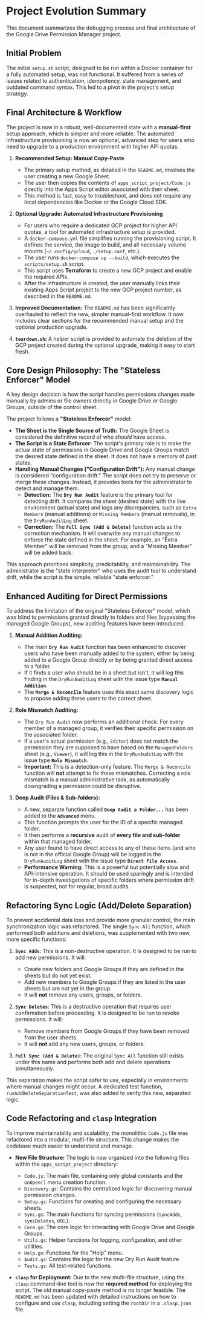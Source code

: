 # Project Evolution Summary

This document summarizes the debugging process and final architecture of the Google Drive Permission Manager project.

## Initial Problem

The initial `setup.sh` script, designed to be run within a Docker container for a fully automated setup, was not functional. It suffered from a series of issues related to authentication, idempotency, state management, and outdated command syntax. This led to a pivot in the project's setup strategy.

## Final Architecture & Workflow

The project is now in a robust, well-documented state with a **manual-first** setup approach, which is simpler and more reliable. The automated infrastructure provisioning is now an optional, advanced step for users who need to upgrade to a production environment with higher API quotas.

1.  **Recommended Setup: Manual Copy-Paste**
    *   The primary setup method, as detailed in the `README.md`, involves the user creating a new Google Sheet.
    *   The user then copies the contents of `apps_script_project/Code.js` directly into the Apps Script editor associated with their sheet.
    *   This method is fast, easy to troubleshoot, and does not require any local dependencies like Docker or the Google Cloud SDK.

2.  **Optional Upgrade: Automated Infrastructure Provisioning**
    *   For users who require a dedicated GCP project for higher API quotas, a tool for automated infrastructure setup is provided.
    *   A `docker-compose.yml` file simplifies running the provisioning script. It defines the service, the image to build, and all necessary volume mounts (`~/.config/gcloud`, `./setup.conf`, etc.).
    *   The user runs `docker-compose up --build`, which executes the `scripts/setup.sh` script.
    *   This script uses **Terraform** to create a new GCP project and enable the required APIs.
    *   After the infrastructure is created, the user manually links their existing Apps Script project to the new GCP project number, as described in the `README.md`.

3.  **Improved Documentation:** The `README.md` has been significantly overhauled to reflect the new, simpler manual-first workflow. It now includes clear sections for the recommended manual setup and the optional production upgrade.

4.  **`teardown.sh`:** A helper script is provided to automate the deletion of the GCP project created during the optional upgrade, making it easy to start fresh.

## Core Design Philosophy: The "Stateless Enforcer" Model

A key design decision is how the script handles permissions changes made manually by admins or file owners directly in Google Drive or Google Groups, outside of the control sheet.

The project follows a **"Stateless Enforcer"** model:

*   **The Sheet is the Single Source of Truth:** The Google Sheet is considered the definitive record of who *should* have access.
*   **The Script is a State Enforcer:** The script's primary role is to make the actual state of permissions in Google Drive and Google Groups match the desired state defined in the sheet. It does not have a memory of past states.
*   **Handling Manual Changes ("Configuration Drift"):** Any manual change is considered "configuration drift." The script does not try to preserve or merge these changes. Instead, it provides tools for the administrator to detect and manage them.
    *   **Detection:** The **`Dry Run Audit`** feature is the primary tool for detecting drift. It compares the sheet (desired state) with the live environment (actual state) and logs any discrepancies, such as `Extra Members` (manual additions) or `Missing Members` (manual removals), in the `DryRunAuditLog` sheet.
    *   **Correction:** The **`Full Sync (Add & Delete)`** function acts as the correction mechanism. It will overwrite any manual changes to enforce the state defined in the sheet. For example, an "Extra Member" will be removed from the group, and a "Missing Member" will be added back.

This approach prioritizes simplicity, predictability, and maintainability. The administrator is the "state interpreter" who uses the audit tool to understand drift, while the script is the simple, reliable "state enforcer."

## Enhanced Auditing for Direct Permissions

To address the limitation of the original "Stateless Enforcer" model, which was blind to permissions granted directly to folders and files (bypassing the managed Google Groups), new auditing features have been introduced.

1.  **Manual Addition Auditing:**
    *   The main **`Dry Run Audit`** function has been enhanced to discover users who have been manually added to the system, either by being added to a Google Group directly or by being granted direct access to a folder.
    *   If it finds a user who should be in a sheet but isn't, it will log this finding in the `DryRunAuditLog` sheet with the issue type **`Manual Addition`**.
    *   The **`Merge & Reconcile`** feature uses this exact same discovery logic to propose adding these users to the correct sheet.

2.  **Role Mismatch Auditing:**
    *   The `Dry Run Audit` now performs an additional check. For every member of a managed group, it verifies their specific permission on the associated folder.
    *   If a user's actual permission (e.g., `Editor`) does not match the permission they are supposed to have based on the `ManagedFolders` sheet (e.g., `Viewer`), it will log this in the `DryRunAuditLog` with the issue type **`Role Mismatch`**.
    *   **Important:** This is a detection-only feature. The `Merge & Reconcile` function will **not** attempt to fix these mismatches. Correcting a role mismatch is a manual administrative task, as automatically downgrading a permission could be disruptive.

3.  **Deep Audit (Files & Sub-folders):**
    *   A new, separate function called **`Deep Audit a Folder...`** has been added to the **`Advanced`** menu.
    *   This function prompts the user for the ID of a specific managed folder.
    *   It then performs a **recursive** audit of **every file and sub-folder** within that managed folder.
    *   Any user found to have direct access to any of these items (and who is not in the official Google Group) will be logged in the `DryRunAuditLog` sheet with the issue type **`Direct File Access`**.
    *   **Performance Warning:** This is a powerful but potentially slow and API-intensive operation. It should be used sparingly and is intended for in-depth investigations of specific folders where permission drift is suspected, not for regular, broad audits.

## Refactoring Sync Logic (Add/Delete Separation)

To prevent accidental data loss and provide more granular control, the main synchronization logic was refactored. The single `Sync All` function, which performed both additions and deletions, was supplemented with two new, more specific functions:

1.  **`Sync Adds`**: This is a non-destructive operation. It is designed to be run to add new permissions. It will:
    *   Create new folders and Google Groups if they are defined in the sheets but do not yet exist.
    *   Add new members to Google Groups if they are listed in the user sheets but are not yet in the group.
    *   It will **not** remove any users, groups, or folders.

2.  **`Sync Deletes`**: This is a destructive operation that requires user confirmation before proceeding. It is designed to be run to revoke permissions. It will:
    *   Remove members from Google Groups if they have been removed from the user sheets.
    *   It will **not** add any new users, groups, or folders.

3.  **`Full Sync (Add & Delete)`**: The original `Sync All` function still exists under this name and performs both add and delete operations simultaneously.

This separation makes the script safer to use, especially in environments where manual changes might occur. A dedicated test function, `runAddDeleteSeparationTest`, was also added to verify this new, separated logic.

## Code Refactoring and `clasp` Integration

To improve maintainability and scalability, the monolithic `Code.js` file was refactored into a modular, multi-file structure. This change makes the codebase much easier to understand and manage.

*   **New File Structure:** The logic is now organized into the following files within the `apps_script_project` directory:
    *   `Code.js`: The main file, containing only global constants and the `onOpen()` menu creation function.
    *   `Discovery.gs`: Contains the centralized logic for discovering manual permission changes.
    *   `Setup.gs`: Functions for creating and configuring the necessary sheets.
    *   `Sync.gs`: The main functions for syncing permissions (`syncAdds`, `syncDeletes`, etc.).
    *   `Core.gs`: The core logic for interacting with Google Drive and Google Groups.
    *   `Utils.gs`: Helper functions for logging, configuration, and other utilities.
    *   `Help.gs`: Functions for the "Help" menu.
    *   `Audit.gs`: Contains the logic for the new Dry Run Audit feature.
    *   `Tests.gs`: All test-related functions.

*   **`clasp` for Deployment:** Due to the new multi-file structure, using the `clasp` command-line tool is now the **required method** for deploying the script. The old manual copy-paste method is no longer feasible. The `README.md` has been updated with detailed instructions on how to configure and use `clasp`, including setting the `rootDir` in a `.clasp.json` file.
